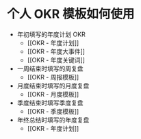 # 个人 OKR 模板如何使用
- 年初填写的年度计划 OKR
	- [[OKR - 年度计划]]
	- [[OKR - 年度大事件]]
	- [[OKR - 年度关键词]]
- 一周结束时填写的周复盘
	- [[OKR - 周报模板]]
- 月度结束时填写的月度复盘
	- [[OKR - 月度模板]]
- 季度结束时填写季度复盘
	- [[OKR - 季度模板]]
- 年终总结时填写的年度复盘
	- [[OKR - 年度计划]]
